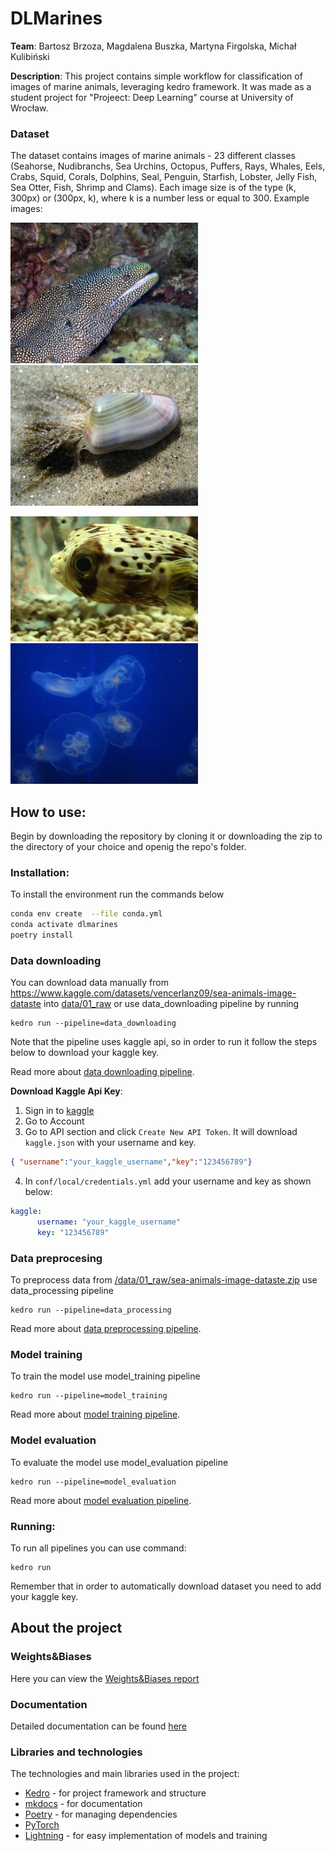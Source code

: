 # DLMarines 
**Team**: Bartosz Brzoza, Magdalena Buszka, Martyna Firgolska, Michał Kulibiński

**Description**: This project contains simple workflow for classification of images of marine animals, leveraging kedro framework. It was made as a student project for "Projeect: Deep Learning" course at University of Wrocław.

### Dataset
The dataset contains images of marine animals - 23 different classes (Seahorse, Nudibranchs, Sea Urchins, Octopus, Puffers, Rays, Whales, Eels, Crabs, Squid, Corals, Dolphins, Seal, Penguin, Starfish, Lobster, Jelly Fish, Sea Otter, Fish, Shrimp and Clams). Each image size is of the type (k, 300px) or (300px, k), where k is a number less or equal to 300. 
Example images:


![eal](./imgs/eal.jpg)
![clam](./imgs/clam.jpg)


![puff](./imgs/puff.jpg)
![jelly](./imgs/jelly.jpg)




## How to use:
Begin by downloading the repository by cloning it or downloading the zip to the directory of your choice and openig the repo's folder.

### Installation:
To install the environment run the commands below
```bash
conda env create  --file conda.yml
conda activate dlmarines
poetry install
```

### Data downloading
You can download data manually from https://www.kaggle.com/datasets/vencerlanz09/sea-animals-image-dataste into [data/01_raw](./data/01_raw) or use data_downloading pipeline by running
```
kedro run --pipeline=data_downloading
```
Note that the pipeline uses kaggle api, so in order to run it follow the steps below to download your kaggle key. 

Read more about  [data downloading pipeline](./src/dlmarines/pipelines/data_downloading/README.md).

**Download Kaggle Api Key**:
1. Sign in to [kaggle](https://www.kaggle.com/)
2. Go to Account
3. Go to API section and click `Create New API Token`. It will download `kaggle.json` with your username and key.
```json
{ "username":"your_kaggle_username","key":"123456789"}
```
4. In `conf/local/credentials.yml` add your username and key as shown below:
```yml
kaggle:
      username: "your_kaggle_username"
      key: "123456789"
```
### Data preprocesing
To preprocess data from [/data/01_raw/sea-animals-image-dataste.zip](./data/01_raw/sea-animals-image-dataste.zip) use data_processing pipeline
```
kedro run --pipeline=data_processing
```
Read more about  [data preprocessing pipeline](./src/dlmarines/pipelines/data_processing/README.md).

### Model training
To train the model use model_training pipeline
```
kedro run --pipeline=model_training
```
Read more about  [model training pipeline](./src/dlmarines/pipelines/model_training/README.md).

### Model evaluation 
To evaluate the model use model_evaluation pipeline
```
kedro run --pipeline=model_evaluation
```
Read more about  [model evaluation pipeline](./src/dlmarines/pipelines/model_evaluation/README.md).

### Running:
To run all pipelines you can use command:
```
kedro run
```
Remember that in order to automatically download dataset you need to add your kaggle key.

## About the project

### Weights&Biases
Here you can view the [Weights&Biases 
report](https://wandb.ai/dlmarines/dlmarines_public/reports/DL-Marines-Model-Report--Vmlldzo0MTg4NDI3)

### Documentation
Detailed documentation can be found [here](https://mfirgo.github.io/dlmarines/)

### Libraries and technologies
The technologies and main libraries used in the project:
* [Kedro](https://kedro.org/) - for project framework and structure
* [mkdocs](https://www.mkdocs.org/) - for documentation
* [Poetry](https://python-poetry.org/) -  for managing dependencies
* [PyTorch]()
* [Lightning]() - for easy implementation of models and training
